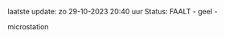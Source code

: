 laatste update: 
zo 29-10-2023 20:40   uur 
Status: FAALT - geel - 
<div class="service Y">microstation</div>